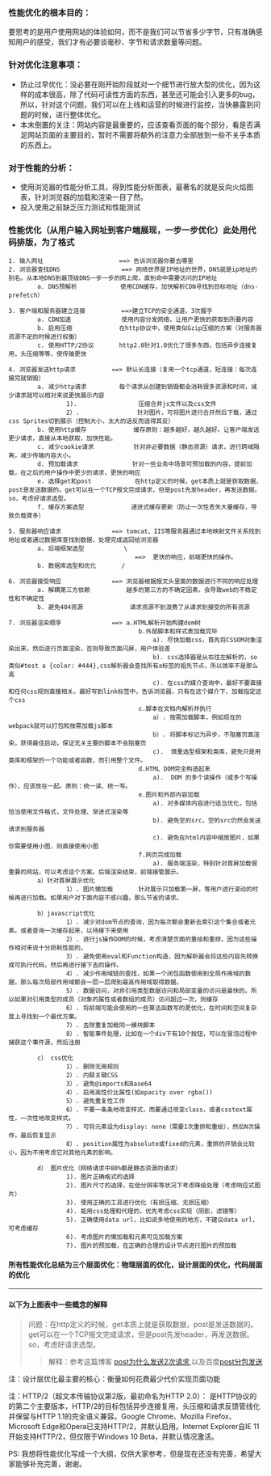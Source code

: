  ### 性能优化的根本目的：      
   要思考的是用户使用网站的体验如何，而不是我们可以节省多少字节，只有准确感知用户的感受，我们才有必要谈毫秒、字节和请求数量等问题。

 ### 针对优化注意事项：       
  * 防止过早优化：没必要在刚开始阶段就对一个细节进行放大型的优化，因为这样的成本很高，除了代码可读性方面的东西，甚至还可能会引入更多的bug，所以，针对这个问题，我们可以在上线和运营的时候进行监控，当快暴露到问题的时候，进行整体优化。
  * 本末倒置的关注：网站内容是最重要的，应该查看页面的每个部分，看是否满足网站页面的主要目的，暂时不需要将额外的注意力全部放到一些不关乎本质的东西上。

### 对于性能的分析：        
  * 使用浏览器的性能分析工具，得到性能分析图表，最著名的就是反向火焰图表，针对浏览器的加载和渲染一目了然。
  * 投入使用之前缺乏压力测试和性能测试

### 性能优化（从用户输入网址到客户端展现，一步一步优化）此处用代码排版，为了格式
    1. 输入网址  					==> 告诉浏览器你要去哪里
    2. 浏览器查找DNS  				==> 网络世界是IP地址的世界，DNS就是ip地址的别名。从本地DNS到最顶级DNS一步一步的网上爬，直到命中需要访问的IP地址
            a. DNS预解析            使用CDN缓存，加快解析CDN寻找到目标地址（dns-prefetch）

    3. 客户端和服务器建立连接  		==>建立TCP的安全通道，3次握手
            a. CDN加速              使用内容分发网络，让用户更快的获取到所要内容
            b. 启用压缩             在http协议中，使用类似Gzip压缩的方案（对服务器资源不足的时候进行权衡）
            c. 使用HTTP/2协议       http2.0针对1.0优化了很多东西，包括异步连接复用，头压缩等等，使传输更快

    4. 浏览器发送http请求 			==> 默认长连接（复用一个tcp通道，短连接：每次连接完就销毁）
            a. 减少http请求         每个请求从创建到销毁都会消耗很多资源和时间，减少请求就可以相对来说更快展示内容
                    1).                 压缩合并js文件以及css文件
                    2）.                针对图片，可将图片进行合并然后下载，通过css Sprites切割展示（控制大小，太大的话反而适得其反）
            b. 使用http缓存             缓存原则：越多越好，越久越好。让客户端发送更少请求，直接从本地获取，加快性能。
            c. 减少cookie请求           针对非必要数据（静态资源）请求，进行跨域隔离，减少传输内容大小。
            d. 预加载请求               针对一些业务中场景可预加载的内容，提前加载，在之后的用户操作中更少的请求，更快的响应
            e. 选择get和post            在http定义的时候，get本质上就是获取数据，post是发送数据的。get可以在一个TCP报文完成请求，但是post先发header，再发送数据。so，考虑好请求选型。
            f. 缓存方案选型             递进式缓存更新（防止一次性丢失大量缓存，导致负载骤多）

    5. 服务器响应请求 				==> tomcat、IIS等服务器通过本地映射文件关系找到地址或者通过数据库查找到数据，处理完成返回给浏览器
            a. 后端框架选型           \
                                       ==>  更快的响应，前端更快的操作。
            b. 数据库选型和优化       /

    6. 浏览器接受响应 				==> 浏览器根据报文头里面的数据进行不同的响应处理
            a. 解耦第三方依赖          越多的第三方的不确定因素，会导致web的不稳定性和不确定性
            b. 避免404资源             请求资源不到浪费了从请求到接受的所有资源

    7. 浏览器渲染顺序 				==> a.HTML解析开始构建dom树
                                        b.外部脚本和样式表加载完毕
                                            a). 尽快加载css，首先将CSSOM对象渲染出来，然后进行页面渲染，否则导致页面闪屏，用户体验差
                                            b). css选择器是从右往左解析的，so类似#test a {color: #444},css解析器会查找所有a标签的祖先节点，所以效率不是那么高
                                            c). 在css的媒介查询中，最好不要直接和任何css规则直接相关。最好写到link标签中，告诉浏览器，只有在这个媒介下，加载指定这个css
                                        c.脚本在文档内解析并执行
                                            a）. 按需加载脚本，例如现在的webpack就可以打包和按需加载js脚本
                                            b）. 将脚本标记为异步，不阻塞页面渲染，获得最佳启动，保证无关主要的脚本不会阻塞页
                                            c).  慎重选型框架和类库，避免只是用类库和框架的一个功能或者函数，而引用整个文件。
                                        d.HTML DOM完全构造起来
                                            a).  DOM 的多个读操作（或多个写操作），应该放在一起。原则：统一读、统一写。
                                        e.图片和外部内容加载
                                            a). 对多媒体内容进行适当优化，包括恰当使用文件格式，文件处理、渐进式渲染等
                                            b). 避免空的src，空的src仍然会发送请求到服务器
                                            c). 避免在html内容中缩放图片，如果你需要使用小图，则直接使用小图
                                        f.网页完成加载
                                            a). 服务端渲染，特别针对首屏加载很重要的网站，可以考虑这个方案。后端渲染结束，前端接管展示。
            a）针对首屏展示优化
                    1）. 图片懒加载       针对展示只加载第一屏，等用户进行滚动的时候再进行加载。如果用户对下面内容不感兴趣，那么节省的请求。

            b）javascript优化
                    1）. 减少对dom节点的查询，因为每次都会重新去索引这个集合或者元素。或者查询一次缓存起来，以待接下来使用
                    2）. 进行js操作DOM的时候，考虑清楚页面的重绘和重排，因为这些操作相对来说十分损耗性能的。
                    3）. 避免使用eval和Function构造，因为解析器会将这些内容先转换成可执行代码，然后再进行接下去的操作。
                    4）. 减少作用域链的查找，如果一个闭包函数使用到全局作用域的数据，那么每次局部作用域都会一层一层爬到最高作用域取得数据。
                    5）. 数据访问，对非引用类型数据访问和局部变量的访问是最快的。所以如果对引用类型的成员（对象的属性或者数组的成员）访问超过一次，则缓存
                    6）. 将前端可能会使用的一些算法函数写的更优化，在时间和空间复杂度上寻找到一个最优方案。
                    7）. 去除重复加载同一模块脚本
                    8）. 智能事件处理，比如在一个div下有10个按钮，可以在冒泡过程中捕获这个事件源，然后注册

            c） css优化
                    1）. 删除无用规则
                    2）. 内联关键CSS
                    3）. 避免@imports和Base64
                    4）. 启用高性价比属性(如opacity over rgba())
                    5）. 避免重复性工作
                    6）. 不要一条条地改变样式，而要通过改变class，或者csstext属性，一次性地改变样式。
                    7）. 可将元素设为display: none（需要1次重排和重绘），然后N次操作，最后恢复显示
                    8）. position属性为absolute或fixed的元素，重排的开销会比较小，因为不用考虑它对其他元素的影响。

            d） 图片优化（网络请求中80%都是静态资源的请求）
                    1). 图片正确格式的选择
                    2). 图片尺寸的选择，在低分辨率等状况下考虑降级处理（考虑响应式图片）
                    3). 使用正确的工具进行优化（有损压缩、无损压缩）
                    4). 能用css处理和代理的，优先考虑css实现（阴影，滤镜等）
                    5). 正确使用data url，比如说多地使用的地方，不建议data url，可考虑缓存
                    6). 考虑图片的懒加载和元素可见加载方案
                    7). 图片的预加载，在正确的合理的设计节点进行图片的预加载


#### 所有性能优化总结为三个层面优化：物理层面的优化，设计层面的优化，代码层面的优化

---

#### 以下为上图表中一些概念的解释

>问题：在http定义的时候，get本质上就是获取数据，post是发送数据的。get可以在一个TCP报文完成请求，但是post先发header，再发送数据。so，考虑好请求选型。        
>>解释：参考这篇博客 [post为什么发送2次请求](http://blog.csdn.net/happy_xiahuixiax/article/details/72859762),以及百度[post分包发送](https://www.baidu.com/s?ie=utf-8&f=8&rsv_bp=0&rsv_idx=1&tn=baidu&wd=post%E5%88%86%E5%8C%85%E5%8F%91%E9%80%81&rsv_pq=bbd2757f000001af&rsv_t=178cxOFFXZuyb3beN121PbHfQWjC4QFZefWmbJ6kxKy4BB8LjkvACqGWwLI&rqlang=cn&rsv_enter=1&rsv_sug3=18&rsv_sug1=10&rsv_sug7=100)

注：设计层优化最主要的核心：衡量如何花费最少代价实现页面功能  

注：HTTP/2（超文本传输协议第2版，最初命名为HTTP 2.0）：
    是HTTP协议的的第二个主要版本，HTTP/2的目标包括异步连接复用，头压缩和请求反馈管线化并保留与HTTP 1.1的完全语义兼容。Google Chrome、Mozilla Firefox、Microsoft Edge和Opera已支持HTTP/2，并默认启用。Internet Explorer自IE 11开始支持HTTP/2，但仅限于Windows 10 Beta，并默认情况激活。

PS: 我想将性能优化写成一个大纲，仅供大家参考，但是现在还没有完善，希望大家能够补充完善，谢谢。